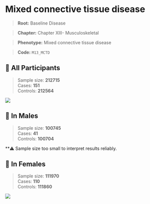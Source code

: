 # Mixed connective tissue disease

> **Root:** Baseline Disease  

> **Chapter:** Chapter XIII- Musculoskeletal  

> **Phenotype:** Mixed connective tissue disease  

> **Code:** `M13_MCTD`

## 🧪 All Participants  
> Sample size: **212715**  
> Cases: **151**  
> Controls: **212564**
<img src="/Disease/Figures/ALL/Incidence/M13_MCTD.png"/>
<CsvTable src="/public/Disease/Data/ALL/Incidence/COX_M13_MCTD.csv" label="🔍 View full results" />

## 👨 In Males  
> Sample size: **100745**  
> Cases: **41**  
> Controls: **100704**

**⚠️ Sample size too small to interpret results reliably.


## 👩 In Females  
> Sample size: **111970**  
> Cases: **110**  
> Controls: **111860**
<img src="/Disease/Figures/Female/Incidence/M13_MCTD.png"/>
<CsvTable src="/public/Disease/Data/Female/Incidence/COX_M13_MCTD.csv" label="🔍 View full results" />
